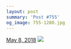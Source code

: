 ```yaml
---
layout: post
summary: 'Post #755'
og_image: 755-1280.jpg
---
```


<p>
  <time>
    <a href="/755">May 8, 2018</a>
  </time>
  <a href="/755">
    <img src="{{ site.assets_url }}/755-640.jpg" srcset="{{ site.assets_url }}/755-320.jpg 320w, {{ site.assets_url }}/755-640.jpg 640w, {{ site.assets_url }}/755-960.jpg 960w, {{ site.assets_url }}/755-1280.jpg 1280w" sizes="(min-width: 700px) 50vw, calc(100vw - 2rem)" />
  </a>
</p>
